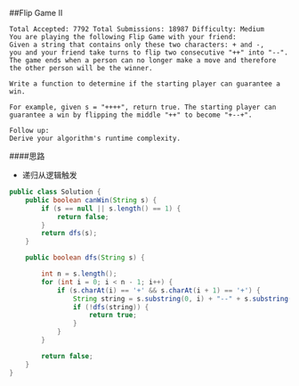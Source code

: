 ##Flip Game II

	Total Accepted: 7792 Total Submissions: 18987 Difficulty: Medium
	You are playing the following Flip Game with your friend:
	Given a string that contains only these two characters: + and -,
	you and your friend take turns to flip two consecutive "++" into "--".
	The game ends when a person can no longer make a move and therefore the other person will be the winner.

	Write a function to determine if the starting player can guarantee a win.

	For example, given s = "++++", return true. The starting player can guarantee a win by flipping the middle "++" to become "+--+".

	Follow up:
	Derive your algorithm's runtime complexity.

####思路
- 递归从逻辑触发

```java
public class Solution {
    public boolean canWin(String s) {
        if (s == null || s.length() == 1) {
            return false;
        }
        return dfs(s);
    }

    public boolean dfs(String s) {

        int n = s.length();
        for (int i = 0; i < n - 1; i++) {
            if (s.charAt(i) == '+' && s.charAt(i + 1) == '+') {
                String string = s.substring(0, i) + "--" + s.substring(i + 2, n);
                if (!dfs(string)) {
                    return true;
                }
            }
        }

        return false;
    }
}
```
